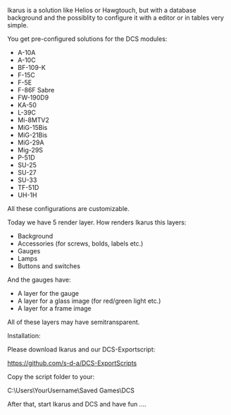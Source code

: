 Ikarus is a solution like Helios or Hawgtouch, but with a database background and the possiblity to configure it with a editor or in tables very simple.

You get pre-configured solutions for the DCS modules:

- A-10A
- A-10C
- BF-109-K
- F-15C
- F-5E
- F-86F Sabre
- FW-190D9
- KA-50
- L-39C
- Mi-8MTV2
- MiG-15Bis
- MiG-21Bis
- MiG-29A
- Mig-29S
- P-51D
- SU-25
- SU-27
- SU-33
- TF-51D
- UH-1H

All these configurations are customizable.

Today we have 5 render layer. How renders Ikarus this layers:

- Background
- Accessories (for screws, bolds, labels etc.)
- Gauges
- Lamps
- Buttons and switches

And the gauges have:

- A layer for the gauge
- A layer for a glass image (for red/green light etc.)
- A layer for a frame image

All of these layers may have semitransparent.

Installation:

Please download Ikarus and our DCS-Exportscript:

https://github.com/s-d-a/DCS-ExportScripts

Copy the script folder to your:

C:\Users\YourUsername\Saved Games\DCS

After that, start Ikarus and DCS and have fun ....

